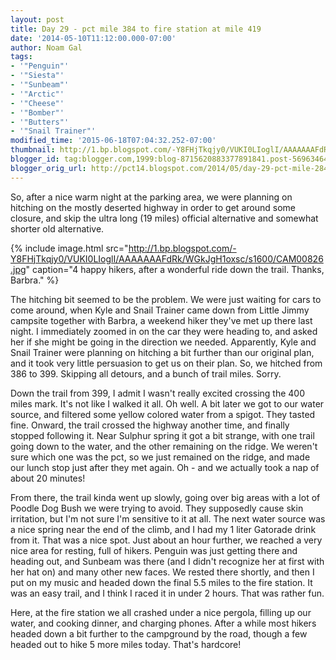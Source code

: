 ```yaml
---
layout: post
title: Day 29 - pct mile 384 to fire station at mile 419
date: '2014-05-10T11:12:00.000-07:00'
author: Noam Gal
tags:
- '"Penguin"'
- '"Siesta"'
- '"Sunbeam"'
- '"Arctic"'
- '"Cheese"'
- '"Bomber"'
- '"Butters"'
- '"Snail Trainer"'
modified_time: '2015-06-18T07:04:32.252-07:00'
thumbnail: http://1.bp.blogspot.com/-Y8FHjTkqjy0/VUKI0LIoglI/AAAAAAAFdRk/WGkJgH1oxsc/s72-c/CAM00826.jpg
blogger_id: tag:blogger.com,1999:blog-8715620883377891841.post-5696346491603754254
blogger_orig_url: http://pct14.blogspot.com/2014/05/day-29-pct-mile-284-to-fire-station-at.html
---
```


So, after a nice warm night at the parking area, we were planning on hitching on the mostly deserted highway in order to get around some closure, and skip the ultra long (19 miles) official alternative and somewhat shorter old alternative.

{% include image.html src="http://1.bp.blogspot.com/-Y8FHjTkqjy0/VUKI0LIoglI/AAAAAAAFdRk/WGkJgH1oxsc/s1600/CAM00826.jpg" caption="4 happy hikers, after a wonderful ride down the trail. Thanks, Barbra." %}

The hitching bit seemed to be the problem. We were just waiting for cars to come around, when Kyle and Snail Trainer came down from Little Jimmy campsite together with Barbra, a weekend hiker they've met up there last night. I immediately zoomed in on the car they were heading to, and asked her if she might be going in the direction we needed. Apparently, Kyle and Snail Trainer were planning on hitching a bit further than our original plan, and it took very little persuasion to get us on their plan. So, we hitched from 386 to 399. Skipping all detours, and a bunch of trail miles. Sorry.

Down the trail from 399, I admit I wasn't really excited crossing the 400 miles mark. It's not like I walked it all. Oh well. A bit later we got to our water source, and filtered some yellow colored water from a spigot. They tasted fine. Onward, the trail crossed the highway another time, and finally stopped following it. Near Sulphur spring it got a bit strange, with one trail going down to the water, and the other remaining on the ridge. We weren't sure which one was the pct, so we just remained on the ridge, and made our lunch stop just after they met again. Oh - and we actually took a nap of about 20 minutes!

From there, the trail kinda went up slowly, going over big areas with a lot of Poodle Dog Bush we were trying to avoid. They supposedly cause skin irritation, but I'm not sure I'm sensitive to it at all. The next water source was a nice spring near the end of the climb, and I had my 1 liter Gatorade drink from it. That was a nice spot. Just about an hour further, we reached a very nice area for resting, full of hikers. Penguin was just getting there and heading out, and Sunbeam was there (and I didn't recognize her at first with her hat on) and many other new faces. We rested there shortly, and then I put on my music and headed down the final 5.5 miles to the fire station. It was an easy trail, and I think I raced it in under 2 hours. That was rather fun.

Here, at the fire station we all crashed under a nice pergola, filling up our water, and cooking dinner, and charging phones. After a while most hikers headed down a bit further to the campground by the road, though a few headed out to hike 5 more miles today. That's hardcore!
